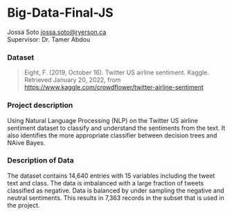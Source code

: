 # Big-Data-Final-JS
Jossa Soto jossa.soto@ryerson.ca  
Supervisor: Dr. Tamer Abdou

### Dataset
> Eight, F. (2019, October 16). Twitter US airline sentiment. Kaggle. Retrieved January 20, 2022, from https://www.kaggle.com/crowdflower/twitter-airline-sentiment

### Project description
Using Natural Language Processing (NLP) on the Twitter US airline sentiment dataset to classify and understand the sentiments from the text. It also identifies the more appropriate classifier between decision trees and NAive Bayes. 

### Description of Data
The dataset contains 14,640 entries with 15 variables including the tweet text and class. The data is imbalanced with a large fraction of tweets classified as negative. Data is balanced by under sampling the negative and neutral sentiments. This results in 7,363 records in the subset that is used in the project.
